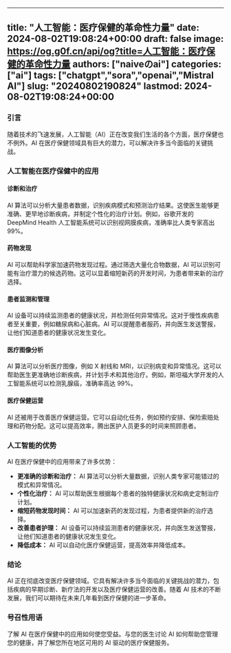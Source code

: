 
---
title: "人工智能：医疗保健的革命性力量"
date: 2024-08-02T19:08:24+00:00
draft: false
image: https://og.g0f.cn/api/og?title=人工智能：医疗保健的革命性力量
authors: ["naiveのai"]
categories: ["ai"]
tags: ["chatgpt","sora","openai","Mistral AI"]
slug: "20240802190824"
lastmod: 2024-08-02T19:08:24+00:00
---
### 引言

随着技术的飞速发展，人工智能（AI）正在改变我们生活的各个方面，医疗保健也不例外。AI 在医疗保健领域具有巨大的潜力，可以解决许多当今面临的关键挑战。

### 人工智能在医疗保健中的应用

#### 诊断和治疗

AI 算法可以分析大量患者数据，识别疾病模式和预测治疗结果。这使医生能够更准确、更早地诊断疾病，并制定个性化的治疗计划。例如，谷歌开发的 DeepMind Health 人工智能系统可以识别视网膜疾病，准确率比人类专家高出 99%。

#### 药物发现

AI 可以帮助科学家加速药物发现过程。通过筛选大量化合物数据，AI 可以识别可能有治疗潜力的候选药物。这可以显着缩短新药的开发时间，为患者带来新的治疗选择。

#### 患者监测和管理

AI 设备可以持续监测患者的健康状况，并检测任何异常情况。这对于慢性疾病患者至关重要，例如糖尿病和心脏病。AI 可以提醒患者服药，并向医生发送警报，让他们知道患者的健康状况发生变化。

#### 医疗图像分析

AI 算法可以分析医疗图像，例如 X 射线和 MRI，以识别病变和异常情况。这可以帮助医生更准确地诊断疾病，并计划手术和其他治疗。例如，斯坦福大学开发的人工智能系统可以检测乳腺癌，准确率高达 99%。

#### 医疗保健运营

AI 还被用于改善医疗保健运营。它可以自动化任务，例如预约安排、保险索赔处理和药物分配。这可以提高效率，腾出医护人员更多的时间来照顾患者。

### 人工智能的优势

AI 在医疗保健中的应用带来了许多优势：

- **更准确的诊断和治疗：** AI 算法可以分析大量数据，识别人类专家可能错过的模式和异常情况。
- **个性化治疗：** AI 可以帮助医生根据每个患者的独特健康状况和病史定制治疗计划。
- **缩短药物发现时间：** AI 可以加速新药的发现过程，为患者提供新的治疗选择。
- **改善患者护理：** AI 设备可以持续监测患者的健康状况，并向医生发送警报，让他们知道患者的健康状况发生变化。
- **降低成本：** AI 可以自动化医疗保健运营，提高效率并降低成本。

### 结论

AI 正在彻底改变医疗保健领域。它具有解决许多当今面临的关键挑战的潜力，包括疾病的早期诊断、新疗法的开发以及医疗保健运营的改善。随着 AI 技术的不断发展，我们可以期待在未来几年看到医疗保健的进一步革命。

### 号召性用语

了解 AI 在医疗保健中的应用如何使您受益。与您的医生讨论 AI 如何帮助您管理您的健康，并了解您所在地区可用的 AI 驱动的医疗保健服务。
